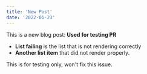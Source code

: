 ```yaml
---
title: 'New Post'
date: '2022-01-23'
---
```


This is a new blog post: **Used for testing PR**

- **List failing** is the list that is not rendering correctly
- **Another list item** that did not render properly.

This is for testing only, won't fix this issue.